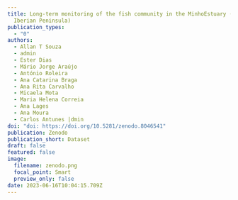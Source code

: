 ```yaml
---
title: Long-term monitoring of the fish community in the MinhoEstuary (NW
  Iberian Peninsula)
publication_types:
  - "0"
authors:
  - Allan T Souza
  - admin
  - Ester Dias
  - Mário Jorge Araújo
  - António Roleira
  - Ana Catarina Braga
  - Ana Rita Carvalho
  - Micaela Mota
  - Maria Helena Correia
  - Ana Lages
  - Ana Moura
  - Carlos Antunes |dmin
doi: "doi: https://doi.org/10.5281/zenodo.8046541"
publication: Zenodo
publication_short: Dataset
draft: false
featured: false
image:
  filename: zenodo.png
  focal_point: Smart
  preview_only: false
date: 2023-06-16T10:04:15.709Z
---
```

